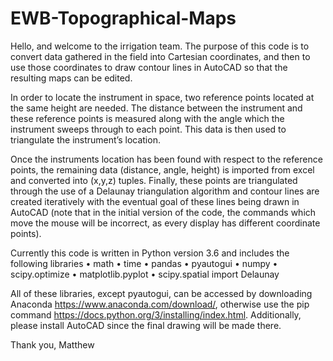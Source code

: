 # EWB-Topographical-Maps

Hello, and welcome to the irrigation team. The purpose of this code is to convert data gathered in the field into Cartesian coordinates, and then to use those coordinates to draw contour lines in AutoCAD so that the resulting maps can be edited.

In order to locate the instrument in space, two reference points located at the same height are needed. The distance between the instrument and these reference points is measured along with the angle which the instrument sweeps through to each point. This data is then used to triangulate the instrument’s location.

Once the instruments location has been found with respect to the reference points, the remaining data (distance, angle, height) is imported from excel and converted into (x,y,z) tuples. Finally, these points are triangulated through the use of a Delaunay triangulation algorithm and contour lines are created iteratively with the eventual goal of these lines being drawn in AutoCAD (note that in the initial version of the code, the commands which move the mouse will be incorrect, as every display has different coordinate points).

Currently this code is written in Python version 3.6 and includes the following libraries
•	math
•	time
•	pandas
•	pyautogui
•	numpy
•	scipy.optimize
•	matplotlib.pyplot
•	scipy.spatial import Delaunay

All of these libraries, except pyautogui, can be accessed by downloading Anaconda https://www.anaconda.com/download/, otherwise use the pip command https://docs.python.org/3/installing/index.html. Additionally, please install AutoCAD since the final drawing will be made there.

Thank you,
Matthew

